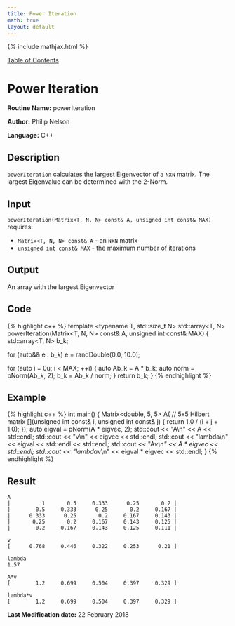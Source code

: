 ```yaml
---
title: Power Iteration
math: true
layout: default
---
```


{% include mathjax.html %}

<a href="https://philipnelson5.github.io/MATH5620/SoftwareManual"> Table of Contents </a>
# Power Iteration

**Routine Name:** powerIteration

**Author:** Philip Nelson

**Language:** C++

## Description

`powerIteration` calculates the largest Eigenvector of a `N`x`N` matrix. The largest Eigenvalue can be determined with the 2-Norm.

## Input


`powerIteration(Matrix<T, N, N> const& A, unsigned int const& MAX)` requires:

* `Matrix<T, N, N> const& A` - an `N`x`N` matrix
* `unsigned int const& MAX` - the maximum number of iterations

## Output

An array with the largest Eigenvector

## Code
{% highlight c++ %}
template <typename T, std::size_t N>
std::array<T, N> powerIteration(Matrix<T, N, N> const& A, unsigned int const& MAX)
{
  std::array<T, N> b_k;

  for (auto&& e : b_k)
    e = randDouble(0.0, 10.0);

  for (auto i = 0u; i < MAX; ++i)
  {
    auto Ab_k = A * b_k;
    auto norm = pNorm(Ab_k, 2);
    b_k = Ab_k / norm;
  }
  return b_k;
}
{% endhighlight %}

## Example
{% highlight c++ %}
int main()
{
  Matrix<double, 5, 5> A( // 5x5 Hilbert matrix
    [](unsigned int const& i, unsigned int const& j) { return 1.0 / (i + j + 1.0); });
  auto eigval = pNorm(A * eigvec, 2);
  std::cout << "A\n" << A << std::endl;
  std::cout << "v\n" << eigvec << std::endl;
  std::cout << "lambda\n" << eigval << std::endl << std::endl;
  std::cout << "A*v\n" << A * eigvec << std::endl;
  std::cout << "lambda*v\n" << eigval * eigvec << std::endl;
}
{% endhighlight %}

## Result
```
A
|          1       0.5     0.333      0.25       0.2 |
|        0.5     0.333      0.25       0.2     0.167 |
|      0.333      0.25       0.2     0.167     0.143 |
|       0.25       0.2     0.167     0.143     0.125 |
|        0.2     0.167     0.143     0.125     0.111 |

v
[      0.768     0.446     0.322     0.253      0.21 ]

lambda
1.57

A*v
[        1.2     0.699     0.504     0.397     0.329 ]

lambda*v
[        1.2     0.699     0.504     0.397     0.329 ]
```

**Last Modification date:** 22 February 2018
